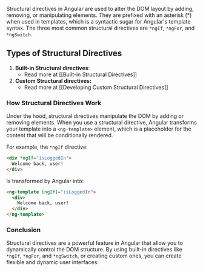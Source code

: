 Structural directives in Angular are used to alter the DOM layout by adding, removing, or manipulating elements. They are prefixed with an asterisk (\*) when used in templates, which is a syntactic sugar for Angular's template syntax. The three most common structural directives are `*ngIf`, `*ngFor`, and `*ngSwitch`.

## Types of Structural Directives

1. **Built-in Structural directives**: 
	- Read more at [[Built-in Structural Directives]]
2. **Custom Structural directives:** 
	- Read more at [[Developing Custom Structural Directives]]



### How Structural Directives Work

Under the hood, structural directives manipulate the DOM by adding or removing elements. When you use a structural directive, Angular transforms your template into a `<ng-template>` element, which is a placeholder for the content that will be conditionally rendered.

For example, the `*ngIf` directive:

```html
<div *ngIf="isLoggedIn">
  Welcome back, user!
</div>
```

Is transformed by Angular into:

```html
<ng-template [ngIf]="isLoggedIn">
  <div>
    Welcome back, user!
  </div>
</ng-template>
```


### Conclusion

Structural directives are a powerful feature in Angular that allow you to dynamically control the DOM structure. By using built-in directives like `*ngIf`, `*ngFor`, and `*ngSwitch`, or creating custom ones, you can create flexible and dynamic user interfaces.
